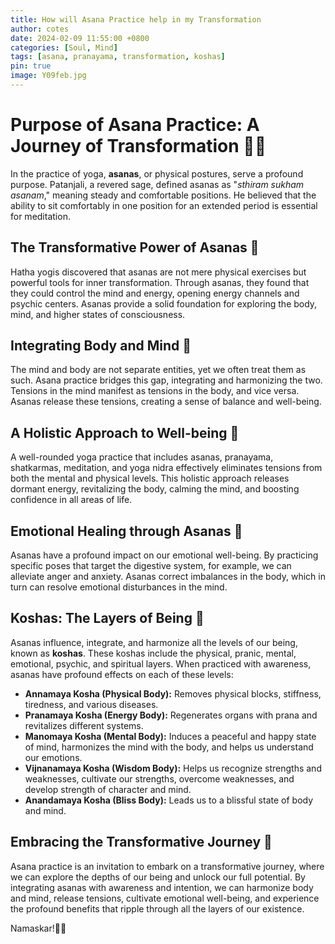 ```yaml
---
title: How will Asana Practice help in my Transformation
author: cotes
date: 2024-02-09 11:55:00 +0800
categories: [Soul, Mind]
tags: [asana, pranayama, transformation, koshas]
pin: true
image: Y09feb.jpg
---
```


# Purpose of Asana Practice: A Journey of Transformation 🧘‍♂️

In the practice of yoga, **asanas**, or physical postures, serve a profound purpose. Patanjali, a revered sage, defined asanas as "*sthiram sukham asanam*," meaning steady and comfortable positions. He believed that the ability to sit comfortably in one position for an extended period is essential for meditation.

## The Transformative Power of Asanas 🌟

Hatha yogis discovered that asanas are not mere physical exercises but powerful tools for inner transformation. Through asanas, they found that they could control the mind and energy, opening energy channels and psychic centers. Asanas provide a solid foundation for exploring the body, mind, and higher states of consciousness.

## Integrating Body and Mind 🌿

The mind and body are not separate entities, yet we often treat them as such. Asana practice bridges this gap, integrating and harmonizing the two. Tensions in the mind manifest as tensions in the body, and vice versa. Asanas release these tensions, creating a sense of balance and well-being.

## A Holistic Approach to Well-being 🌺

A well-rounded yoga practice that includes asanas, pranayama, shatkarmas, meditation, and yoga nidra effectively eliminates tensions from both the mental and physical levels. This holistic approach releases dormant energy, revitalizing the body, calming the mind, and boosting confidence in all areas of life.

## Emotional Healing through Asanas 💖

Asanas have a profound impact on our emotional well-being. By practicing specific poses that target the digestive system, for example, we can alleviate anger and anxiety. Asanas correct imbalances in the body, which in turn can resolve emotional disturbances in the mind.

## Koshas: The Layers of Being 🌈

Asanas influence, integrate, and harmonize all the levels of our being, known as **koshas**. These koshas include the physical, pranic, mental, emotional, psychic, and spiritual layers. When practiced with awareness, asanas have profound effects on each of these levels:

- **Annamaya Kosha (Physical Body):** Removes physical blocks, stiffness, tiredness, and various diseases.
- **Pranamaya Kosha (Energy Body):** Regenerates organs with prana and revitalizes different systems.
- **Manomaya Kosha (Mental Body):** Induces a peaceful and happy state of mind, harmonizes the mind with the body, and helps us understand our emotions.
- **Vijnanamaya Kosha (Wisdom Body):** Helps us recognize strengths and weaknesses, cultivate our strengths, overcome weaknesses, and develop strength of character and mind.
- **Anandamaya Kosha (Bliss Body):** Leads us to a blissful state of body and mind.

## Embracing the Transformative Journey 🌟

Asana practice is an invitation to embark on a transformative journey, where we can explore the depths of our being and unlock our full potential. By integrating asanas with awareness and intention, we can harmonize body and mind, release tensions, cultivate emotional well-being, and experience the profound benefits that ripple through all the layers of our existence.

Namaskar!🙏✨